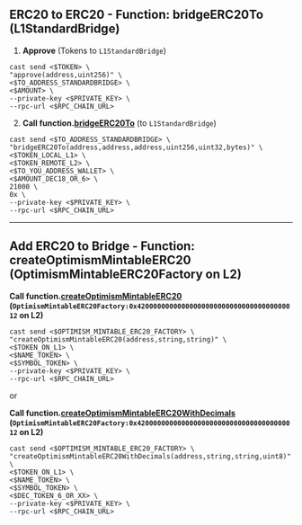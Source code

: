## ERC20 to ERC20 - Function: bridgeERC20To (L1StandardBridge)
1. **Approve** (Tokens to `L1StandardBridge`)
```
cast send <$TOKEN> \
"approve(address,uint256)" \
<$TO_ADDRESS_STANDARDBRIDGE> \
<$AMOUNT> \
--private-key <$PRIVATE_KEY> \
--rpc-url <$RPC_CHAIN_URL>
```

2. **Call function.[bridgeERC20To](https://github.com/ethereum-optimism/optimism/blob/op-contracts/v2.0.0-beta.3/packages/contracts-bedrock/src/L1/L1StandardBridge.sol#L178C1-L200C6)** (to `L1StandardBridge`)
```
cast send <$TO_ADDRESS_STANDARDBRIDGE> \
"bridgeERC20To(address,address,address,uint256,uint32,bytes)" \
<$TOKEN_LOCAL_L1> \
<$TOKEN_REMOTE_L2> \
<$TO_YOU_ADDRESS_WALLET> \
<$AMOUNT_DEC18_OR_6> \
21000 \
0x \
--private-key <$PRIVATE_KEY> \
--rpc-url <$RPC_CHAIN_URL>
```

---

## Add ERC20 to Bridge - Function: createOptimismMintableERC20 (OptimismMintableERC20Factory on L2)
**Call function.[createOptimismMintableERC20](https://github.com/ethereum-optimism/optimism/blob/op-contracts/v2.0.0-beta.3/packages/contracts-bedrock/src/universal/OptimismMintableERC20Factory.sol#L91C1-L105C6) (`OptimismMintableERC20Factory:0x4200000000000000000000000000000000000012` on L2)**
```
cast send <$OPTIMISM_MINTABLE_ERC20_FACTORY> \
"createOptimismMintableERC20(address,string,string)" \
<$TOKEN_ON_L1> \
<$NAME_TOKEN> \
<$SYMBOL_TOKEN> \
--private-key <$PRIVATE_KEY> \
--rpc-url <$RPC_CHAIN_URL>
```

or

**Call function.[createOptimismMintableERC20WithDecimals](https://github.com/ethereum-optimism/optimism/blob/op-contracts/v2.0.0-beta.3/packages/contracts-bedrock/src/universal/OptimismMintableERC20Factory.sol#L107C1-L139C6) (`OptimismMintableERC20Factory:0x4200000000000000000000000000000000000012` on L2)**
```
cast send <$OPTIMISM_MINTABLE_ERC20_FACTORY> \
"createOptimismMintableERC20WithDecimals(address,string,string,uint8)" \
<$TOKEN_ON_L1> \
<$NAME_TOKEN> \
<$SYMBOL_TOKEN> \
<$DEC_TOKEN_6_OR_XX> \
--private-key <$PRIVATE_KEY> \
--rpc-url <$RPC_CHAIN_URL>
```
